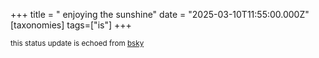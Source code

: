 +++
title = " enjoying the sunshine"
date = "2025-03-10T11:55:00.000Z"
[taxonomies]
tags=["is"]
+++

<small>this status update is echoed from [bsky](https://bsky.app/profile/nonmodernist-is.bsky.social/post/3ljzzfehvug25)</small>